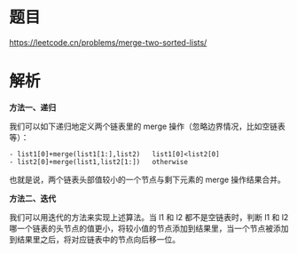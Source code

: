 # 题目

https://leetcode.cn/problems/merge-two-sorted-lists/

# 解析

**方法一、递归**

我们可以如下递归地定义两个链表里的 merge 操作（忽略边界情况，比如空链表等）：



```
- list1[0]+merge(list1[1:],list2)   list1[0]<list2[0]
- list2[0]+merge(list1,list2[1:])   otherwise
```




也就是说，两个链表头部值较小的一个节点与剩下元素的 merge 操作结果合并。



**方法二、迭代**

我们可以用迭代的方法来实现上述算法。当 l1 和 l2 都不是空链表时，判断 l1 和 l2 哪一个链表的头节点的值更小，将较小值的节点添加到结果里，当一个节点被添加到结果里之后，将对应链表中的节点向后移一位。

